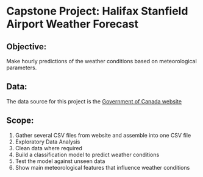 # Capstone Project: Halifax Stanfield Airport Weather Forecast
## Objective: 
Make hourly predictions of the weather conditions based on meteorological parameters.

## Data:
The data source for this project is the [Government of Canada website](https://climate.weather.gc.ca/historical_data/search_historic_data_stations_e.html?searchType=stnName&timeframe=1&txtStationName=Halifax&searchMethod=contains&optLimit=yearRange&StartYear=1840&EndYear=2023&Year=2023&Month=3&Day=21&selRowPerPage=25)

## Scope: 
 1) Gather several CSV files from website and assemble into one CSV file
 2) Exploratory Data Analysis 
 3) Clean data where required
 4) Build a classification model to predict weather conditions
 5) Test the model against unseen data
 6) Show main meteorological features that influence weather conditions

